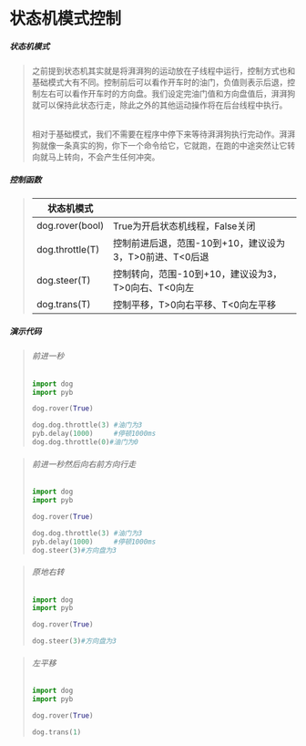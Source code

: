 # **状态机模式控制**

##### 状态机模式

>之前提到状态机其实就是将湃湃狗的运动放在子线程中运行，控制方式也和基础模式大有不同。控制前后可以看作开车时的油门，负值则表示后退，控制左右可以看作开车时的方向盘。我们设定完油门值和方向盘值后，湃湃狗就可以保持此状态行走，除此之外的其他运动操作将在后台线程中执行。    
>​
>
>相对于基础模式，我们不需要在程序中停下来等待湃湃狗执行完动作。湃湃狗就像一条真实的狗，你下一个命令给它，它就跑，在跑的中途突然让它转向就马上转向，不会产生任何冲突。

##### 控制函数

>| 状态机模式      |                                                         |
>| --------------- | ------------------------------------------------------- |
>| dog.rover(bool) | True为开启状态机线程，False关闭                         |
>| dog.throttle(T) | 控制前进后退，范围-10到+10，建议设为3，T>0前进、T<0后退 |
>| dog.steer(T)    | 控制转向，范围-10到+10，建议设为3，T>0向右、T<0向左     |
>| dog.trans(T)    | 控制平移，T>0向右平移、T<0向左平移                      |

##### 演示代码
>###### 前进一秒
>
>```python
>import dog
>import pyb
>
>dog.rover(True)
>
>dog.dog.throttle(3) #油门为3
>pyb.delay(1000)     #停顿1000ms
>dog.dog.throttle(0)#油门为0
>```

>###### 前进一秒然后向右前方向行走
>
>```python
>import dog
>import pyb
>
>dog.rover(True)
>
>dog.dog.throttle(3) #油门为3
>pyb.delay(1000)     #停顿1000ms
>dog.steer(3)#方向盘为3
>```

>###### 原地右转
>
>```python
>import dog
>import pyb
>
>dog.rover(True)
>
>dog.steer(3)#方向盘为3
>```

>###### 左平移
>
>```python
>import dog
>import pyb
>
>dog.rover(True)
>
>dog.trans(1)
>```

